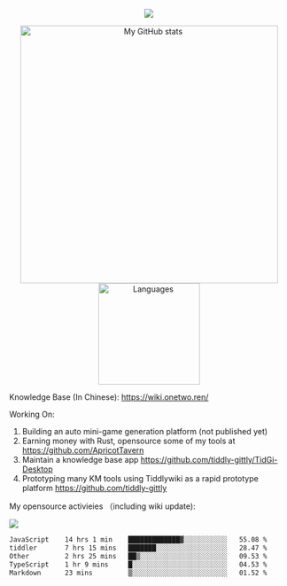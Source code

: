 <a href="https://github.com/linonetwo">
    <p align="center">
        <img src="https://github-profile-trophy.vercel.app/?username=linonetwo&column=7&theme=onedark"/>
    </p>
</a>
<a align="center" href="https://github.com/linonetwo">
  <p align="center">
    <img src="https://github-readme-stats.vercel.app/api?username=linonetwo&show_icons=true&count_private=true" alt="My GitHub stats" width="465"/>
    <img src="https://github-readme-stats.vercel.app/api/top-langs/?username=linonetwo&layout=compact&langs_count=10" alt="Languages" height="183">
  </p>
</a>

Knowledge Base (In Chinese): https://wiki.onetwo.ren/

Working On: 

1. Building an auto mini-game generation platform (not published yet)
1. Earning money with Rust, opensource some of my tools at https://github.com/ApricotTavern
1. Maintain a knowledge base app https://github.com/tiddly-gittly/TidGi-Desktop
1. Prototyping many KM tools using Tiddlywiki as a rapid prototype platform https://github.com/tiddly-gittly

My opensource activieies （including wiki update):

![](https://visitor-badge.glitch.me/badge?page_id=linonetwo.linonetwo)

<!--START_SECTION:waka-->

```txt
JavaScript    14 hrs 1 min    █████████████▓░░░░░░░░░░░   55.08 %
tiddler       7 hrs 15 mins   ███████░░░░░░░░░░░░░░░░░░   28.47 %
Other         2 hrs 25 mins   ██▒░░░░░░░░░░░░░░░░░░░░░░   09.53 %
TypeScript    1 hr 9 mins     █░░░░░░░░░░░░░░░░░░░░░░░░   04.53 %
Markdown      23 mins         ▒░░░░░░░░░░░░░░░░░░░░░░░░   01.52 %
```

<!--END_SECTION:waka-->
